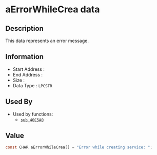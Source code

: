 # aErrorWhileCrea data

## Description

This data represents an error message.

## Information

* Start Address : 
* End Address : 
* Size : 
* Data Type : `LPCSTR`

## Used By

* Used by functions:
  * [`sub_40C5A0`](sub_40C5A0.md)

## Value

```c
const CHAR aErrorWhileCrea[] = "Error while creating service: ";
```

